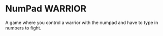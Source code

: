 # NumPad WARRIOR
 A game where you control a warrior with the numpad and have to type in numbers to fight.
